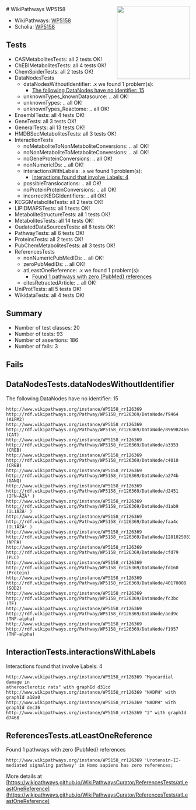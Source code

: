 <img style="float: right; width: 200px" src="https://upload.wikimedia.org/wikipedia/commons/thumb/8/83/Wplogo_with_text_500.png/640px-Wplogo_with_text_500.png" />
# WikiPathways WP5158

* WikiPathways: [WP5158](https://wikipathways.org/pathways/WP5158)
* Scholia: [WP5158](https://scholia.toolforge.org/wikipathways/WP5158)
## Tests
* CASMetabolitesTests: all 2 tests OK!
* ChEBIMetabolitesTests: all 4 tests OK!
* ChemSpiderTests: all 2 tests OK!
* DataNodesTests
    * dataNodesWithoutIdentifier: .x we found 1 problem(s):
        * [The following DataNodes have no identifier: 15](#8792c495)
    * unknownTypes_knownDatasource: .. all OK!
    * unknownTypes: .. all OK!
    * unknownTypes_Reactome: .. all OK!
* EnsemblTests: all 4 tests OK!
* GeneTests: all 3 tests OK!
* GeneralTests: all 13 tests OK!
* HMDBSecMetabolitesTests: all 3 tests OK!
* InteractionTests
    * noMetaboliteToNonMetaboliteConversions: .. all OK!
    * noNonMetaboliteToMetaboliteConversions: .. all OK!
    * noGeneProteinConversions: .. all OK!
    * nonNumericIDs: .. all OK!
    * interactionsWithLabels: .x we found 1 problem(s):
        * [Interactions found that involve Labels: 4](#630d267b)
    * possibleTranslocations: .. all OK!
    * noProteinProteinConversions: .. all OK!
    * incorrectKEGGIdentifiers: .. all OK!
* KEGGMetaboliteTests: all 2 tests OK!
* LIPIDMAPSTests: all 1 tests OK!
* MetaboliteStructureTests: all 1 tests OK!
* MetabolitesTests: all 14 tests OK!
* OudatedDataSourcesTests: all 8 tests OK!
* PathwayTests: all 6 tests OK!
* ProteinsTests: all 2 tests OK!
* PubChemMetabolitesTests: all 3 tests OK!
* ReferencesTests
    * nonNumericPubMedIDs: .. all OK!
    * zeroPubMedIDs: .. all OK!
    * atLeastOneReference: .x we found 1 problem(s):
        * [Found 1 pathways with zero (PubMed) references](#d0a459f0)
    * citesRetractedArticle: .. all OK!
* UniProtTests: all 5 tests OK!
* WikidataTests: all 4 tests OK!


## Summary

* Number of test classes: 20
* Number of tests: 93
* Number of assertions: 186
* Number of fails: 3

## Fails

<a name="8792c495" />

## DataNodesTests.dataNodesWithoutIdentifier

The following DataNodes have no identifier: 15
```
http://www.wikipathways.org/instance/WP5158_rr126369 http://rdf.wikipathways.org/Pathway/WP5158_rr126369/DataNode/f9464 (A1FM2)
http://www.wikipathways.org/instance/WP5158_rr126369 http://rdf.wikipathways.org/Pathway/WP5158_rr126369/DataNode/896982466 (CAT)
http://www.wikipathways.org/instance/WP5158_rr126369 http://rdf.wikipathways.org/Pathway/WP5158_rr126369/DataNode/a3353 (CREB)
http://www.wikipathways.org/instance/WP5158_rr126369 http://rdf.wikipathways.org/Pathway/WP5158_rr126369/DataNode/c4010 (CREB)
http://www.wikipathways.org/instance/WP5158_rr126369 http://rdf.wikipathways.org/Pathway/WP5158_rr126369/DataNode/a274b (GANQ)
http://www.wikipathways.org/instance/WP5158_rr126369 http://rdf.wikipathways.org/Pathway/WP5158_rr126369/DataNode/d2451 (IFN-ÃŽÂ³ )
http://www.wikipathways.org/instance/WP5158_rr126369 http://rdf.wikipathways.org/Pathway/WP5158_rr126369/DataNode/d1ab9 (IL1ÃŽÂ² )
http://www.wikipathways.org/instance/WP5158_rr126369 http://rdf.wikipathways.org/Pathway/WP5158_rr126369/DataNode/faa4c (IL1ÃŽÂ² )
http://www.wikipathways.org/instance/WP5158_rr126369 http://rdf.wikipathways.org/Pathway/WP5158_rr126369/DataNode/1281025083 (NPPA)
http://www.wikipathways.org/instance/WP5158_rr126369 http://rdf.wikipathways.org/Pathway/WP5158_rr126369/DataNode/cfd79 (PLC)
http://www.wikipathways.org/instance/WP5158_rr126369 http://rdf.wikipathways.org/Pathway/WP5158_rr126369/DataNode/fd160 (Protein)
http://www.wikipathways.org/instance/WP5158_rr126369 http://rdf.wikipathways.org/Pathway/WP5158_rr126369/DataNode/40170008 (SOD2)
http://www.wikipathways.org/instance/WP5158_rr126369 http://rdf.wikipathways.org/Pathway/WP5158_rr126369/DataNode/fc3bc (TF)
http://www.wikipathways.org/instance/WP5158_rr126369 http://rdf.wikipathways.org/Pathway/WP5158_rr126369/DataNode/aed9c (TNF-alpha)
http://www.wikipathways.org/instance/WP5158_rr126369 http://rdf.wikipathways.org/Pathway/WP5158_rr126369/DataNode/f1957 (TNF-alpha)
```

<a name="630d267b" />

## InteractionTests.interactionsWithLabels

Interactions found that involve Labels: 4
```
http://www.wikipathways.org/instance/WP5158_rr126369 "Myocardial damage in 
atherosclerotic rats" with graphId d31cd
http://www.wikipathways.org/instance/WP5158_rr126369 "NADPH" with graphId a18a0
http://www.wikipathways.org/instance/WP5158_rr126369 "NADPH" with graphId dec36
http://www.wikipathways.org/instance/WP5158_rr126369 "2" with graphId d7468
```

<a name="d0a459f0" />

## ReferencesTests.atLeastOneReference

Found 1 pathways with zero (PubMed) references
```
http://www.wikipathways.org/instance/WP5158_rr126369 'Urotensin-II-mediated signaling pathway' in Homo sapiens has zero references; 
```

More details at [https://wikipathways.github.io/WikiPathwaysCurator/ReferencesTests/atLeastOneReference](https://wikipathways.github.io/WikiPathwaysCurator/ReferencesTests/atLeastOneReference)

